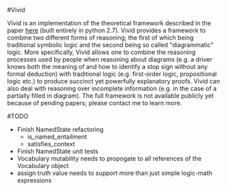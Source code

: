 #Vivid

Vivid is an implementation of the theoretical framework described in the paper [here][paper] (built entirely in python 2.7).
Vivid provides a framework to combine two different forms of reasoning; the first of which being traditional symbolic logic and the second being so called "diagrammatic" logic. More specifically, Vivid allows one to combine the reasoning processes used by people when reasoning about diagrams (e.g. a driver knows both the meaning of and how to identify a stop sign without any formal deduction) with traditional logic (e.g. first-order logic, propositional logic etc.) to produce succinct yet powerfully explanatory proofs. Vivid can also deal with reasoning over incomplete information (e.g. in the case of a partially filled in diagram). The full framework is not available publicly yet because of pending papers; please contact me to learn more.

[paper]: http://citeseerx.ist.psu.edu/viewdoc/download?doi=10.1.1.466.4004&rep=rep1&type=pdf

#TODO
* Finish NamedState refactoring
    * is_named_entailment
    * satisfies_context
* Finish NamedState unit tests
* Vocabulary mutability needs to propogate to all references of the Vocabulary object
* assign truth value needs to support more than just simple logic-math expressions